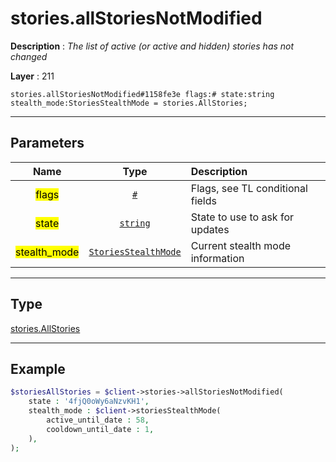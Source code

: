 # stories.allStoriesNotModified

**Description** : *The list of active (or active and hidden) stories has not changed*

**Layer** : 211

```tl
stories.allStoriesNotModified#1158fe3e flags:# state:string stealth_mode:StoriesStealthMode = stories.AllStories;
```

---

## Parameters

| Name | Type | Description |
| :---: | :---: | :--- |
| <mark>flags</mark> | [`#`](type/#) | Flags, see TL conditional fields |
| <mark>state</mark> | [`string`](type/string) | State to use to ask for updates |
| <mark>stealth_mode</mark> | [`StoriesStealthMode`](type/StoriesStealthMode) | Current stealth mode information |

---

## Type

[stories.AllStories](type/stories.AllStories)

---

## Example

```php
$storiesAllStories = $client->stories->allStoriesNotModified(
	state : '4fjQ0oWy6aNzvKH1',
	stealth_mode : $client->storiesStealthMode(
		active_until_date : 58,
		cooldown_until_date : 1,
	),
);
```